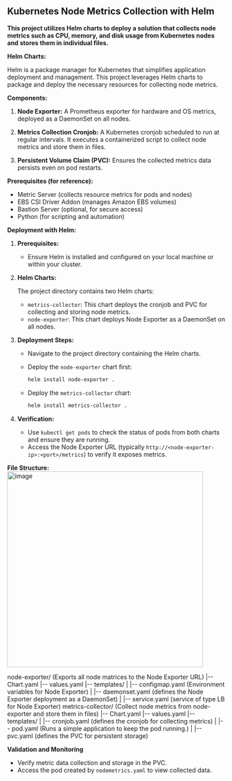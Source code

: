 ## Kubernetes Node Metrics Collection with Helm

**This project utilizes Helm charts to deploy a solution that collects node metrics such as CPU, memory, and disk usage from Kubernetes nodes and stores them in individual files.**

**Helm Charts:**

Helm is a package manager for Kubernetes that simplifies application deployment and management. This project leverages Helm charts to package and deploy the necessary resources for collecting node metrics.

**Components:**

1. **Node Exporter:** A Prometheus exporter for hardware and OS metrics, deployed as a DaemonSet on all nodes.

2. **Metrics Collection Cronjob:** A Kubernetes cronjob scheduled to run at regular intervals. It executes a containerized script to collect node metrics and store them in files.

3. **Persistent Volume Claim (PVC):** Ensures the collected metrics data persists even on pod restarts.

**Prerequisites (for reference):**

- Metric Server (collects resource metrics for pods and nodes)
- EBS CSI Driver Addon (manages Amazon EBS volumes)
- Bastion Server (optional, for secure access)
- Python (for scripting and automation)

**Deployment with Helm:**

1. **Prerequisites:**

   - Ensure Helm is installed and configured on your local machine or within your cluster.

2. **Helm Charts:**

   The project directory contains two Helm charts:

     - `metrics-collector`: This chart deploys the cronjob and PVC for collecting and storing node metrics.
     - `node-exporter`: This chart deploys Node Exporter as a DaemonSet on all nodes.

3. **Deployment Steps:**

   - Navigate to the project directory containing the Helm charts.
   - Deploy the `node-exporter` chart first:

     ```bash
     helm install node-exporter .
     ```

   - Deploy the `metrics-collector` chart:

     ```bash
     helm install metrics-collector .
     ```

4. **Verification:**

   - Use `kubectl get pods` to check the status of pods from both charts and ensure they are running.
   - Access the Node Exporter URL (typically `http://<node-exporter-ip>:<port>/metrics`) to verify it exposes metrics.

**File Structure:**
<img width="452" alt="image" src="https://github.com/ali509/EKS-node-metrics-analysis-01/assets/39634565/30bd055e-a5c7-4aea-aec2-d366765bfea8">

node-exporter/ (Exports all node matrices to the Node Exporter URL)
|-- Chart.yaml 
|-- values.yaml 
|-- templates/
|   |-- configmap.yaml (Environment variables for Node Exporter)
|   |-- daemonset.yaml (defines the Node Exporter deployment as a DaemonSet)
|   |-- service.yaml (service of type LB for Node Exporter)
metrics-collector/ (Collect node metrics from node-exporter and store them in files)
|-- Chart.yaml
|-- values.yaml
|-- templates/
|   |-- cronjob.yaml (defines the cronjob for collecting metrics)
|   |-- pod.yaml (Runs a simple application to keep the pod running.)
|   |-- pvc.yaml (defines the PVC for persistent storage)


**Validation and Monitoring**

- Verify metric data collection and storage in the PVC.
- Access the pod created by `nodemetrics.yaml` to view collected data.
